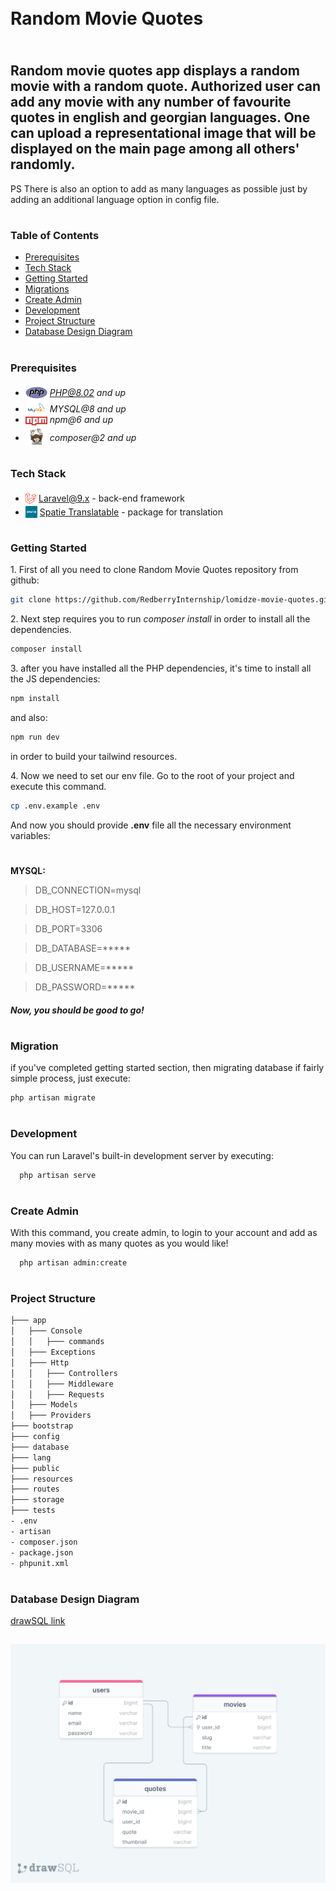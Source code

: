 
<div style="display:flex; align-items: center">
  <h1 style="position:relative; top: -6px" >Random Movie Quotes</h1>
</div>


Random movie quotes app displays a random movie with a random quote.
Authorized user can add any movie with any number of favourite quotes in english and georgian languages. One can upload a representational image that will be displayed on the main page among all others' randomly.
--
PS There is also an option to add as many languages as possible just by adding an additional language option in config file.

#
### Table of Contents
* [Prerequisites](#prerequisites)
* [Tech Stack](#tech-stack)
* [Getting Started](#getting-started)
* [Migrations](#migration)
* [Create Admin](#create-admin)
* [Development](#development)
* [Project Structure](#project-structure)
* [Database Design Diagram](#database-design-diagram)

#
### Prerequisites

* <img src="readme/assets/php.svg" width="35" style="position: relative; top: 4px" /> *PHP@8.02 and up*
* <img src="readme/assets/mysql.png" width="35" style="position: relative; top: 4px" /> *MYSQL@8 and up*
* <img src="readme/assets/npm.png" width="35" style="position: relative; top: 4px" /> *npm@6 and up*
* <img src="readme/assets/composer.png" width="35" style="position: relative; top: 6px" /> *composer@2 and up*


#
### Tech Stack

* <img src="readme/assets/laravel.png" height="18" style="position: relative; top: 4px" /> [Laravel@9.x](https://laravel.com/docs/6.x) - back-end framework
* <img src="readme/assets/spatie.png" height="19" style="position: relative; top: 4px" /> [Spatie Translatable](https://github.com/spatie/laravel-translatable) - package for translation

#
### Getting Started
1\. First of all you need to clone Random Movie Quotes repository from github:
```sh
git clone https://github.com/RedberryInternship/lomidze-movie-quotes.git
```

2\. Next step requires you to run *composer install* in order to install all the dependencies.
```sh
composer install
```

3\. after you have installed all the PHP dependencies, it's time to install all the JS dependencies:
```sh
npm install
```

and also:
```sh
npm run dev
```
in order to build your tailwind resources.

4\. Now we need to set our env file. Go to the root of your project and execute this command.
```sh
cp .env.example .env
```
And now you should provide **.env** file all the necessary environment variables:

#
**MYSQL:**
>DB_CONNECTION=mysql

>DB_HOST=127.0.0.1

>DB_PORT=3306

>DB_DATABASE=*****

>DB_USERNAME=*****

>DB_PASSWORD=*****

##### Now, you should be good to go!


#
### Migration
if you've completed getting started section, then migrating database if fairly simple process, just execute:
```sh
php artisan migrate
```

#
### Development

You can run Laravel's built-in development server by executing:

```sh
  php artisan serve
```

#
### Create Admin

With this command, you create admin, to login to your account and add as many movies with as many quotes as you would like!

```sh
  php artisan admin:create
```

#
### Project Structure

```bash
├─── app
│   ├─── Console
│   │   ├─── commands
│   ├─── Exceptions
│   ├─── Http
│   │   ├─── Controllers
│   │   ├─── Middleware
│   │   ├─── Requests
│   ├─── Models
│   ├─── Providers
├─── bootstrap
├─── config
├─── database
├─── lang
├─── public
├─── resources
├─── routes
├─── storage
├─── tests
- .env
- artisan
- composer.json
- package.json
- phpunit.xml
```

#
### Database Design Diagram
[drawSQL link](https://drawsql.app/teams/geo-3/diagrams/movie-quotes)

<a href="https://drawsql.app/teams/geo-3/diagrams/movie-quotes" target="blank_">
  <img width="800" style="position: relative; margin-top: 15px" src="readme/assets/drawsql.png"/>
<a/>